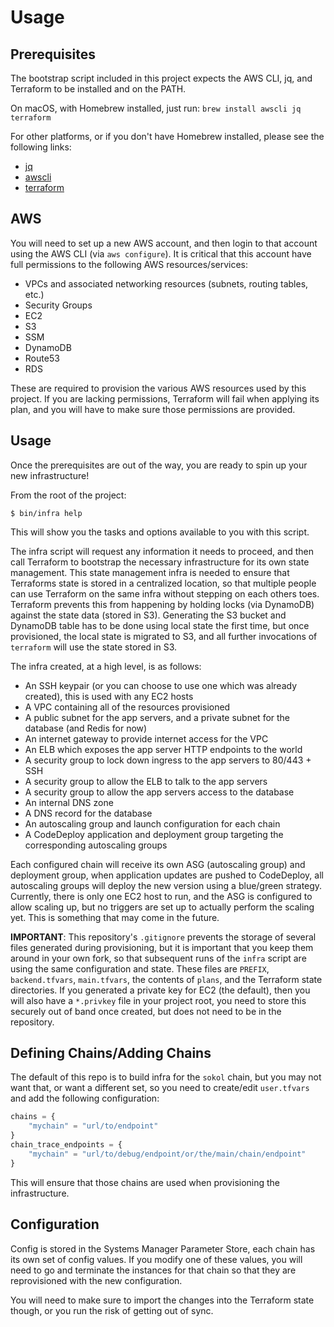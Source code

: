 # Usage

## Prerequisites

The bootstrap script included in this project expects the AWS CLI, jq, and Terraform to be installed and on the PATH.

On macOS, with Homebrew installed, just run: `brew install awscli jq terraform`

For other platforms, or if you don't have Homebrew installed, please see the following links:

- [jq](https://stedolan.github.io/jq/download/)
- [awscli](https://docs.aws.amazon.com/cli/latest/userguide/installing.html)
- [terraform](https://www.terraform.io/intro/getting-started/install.html)

## AWS

You will need to set up a new AWS account, and then login to that account using the AWS CLI (via `aws configure`).
It is critical that this account have full permissions to the following AWS resources/services:

- VPCs and associated networking resources (subnets, routing tables, etc.)
- Security Groups
- EC2
- S3
- SSM
- DynamoDB
- Route53
- RDS

These are required to provision the various AWS resources used by this project. If you are lacking permissions,
Terraform will fail when applying its plan, and you will have to make sure those permissions are provided.

## Usage

Once the prerequisites are out of the way, you are ready to spin up your new infrastructure!

From the root of the project:

```
$ bin/infra help
```

This will show you the tasks and options available to you with this script.

The infra script will request any information it needs to proceed, and then call Terraform to bootstrap the necessary infrastructure
for its own state management. This state management infra is needed to ensure that Terraforms state is stored in a centralized location,
so that multiple people can use Terraform on the same infra without stepping on each others toes. Terraform prevents this from happening by
holding locks (via DynamoDB) against the state data (stored in S3). Generating the S3 bucket and DynamoDB table has to be done using local state
the first time, but once provisioned, the local state is migrated to S3, and all further invocations of `terraform` will use the state stored in S3.

The infra created, at a high level, is as follows:

- An SSH keypair (or you can choose to use one which was already created), this is used with any EC2 hosts
- A VPC containing all of the resources provisioned
- A public subnet for the app servers, and a private subnet for the database (and Redis for now)
- An internet gateway to provide internet access for the VPC
- An ELB which exposes the app server HTTP endpoints to the world
- A security group to lock down ingress to the app servers to 80/443 + SSH
- A security group to allow the ELB to talk to the app servers
- A security group to allow the app servers access to the database
- An internal DNS zone
- A DNS record for the database
- An autoscaling group and launch configuration for each chain
- A CodeDeploy application and deployment group targeting the corresponding autoscaling groups

Each configured chain will receive its own ASG (autoscaling group) and deployment group, when application updates
are pushed to CodeDeploy, all autoscaling groups will deploy the new version using a blue/green strategy. Currently,
there is only one EC2 host to run, and the ASG is configured to allow scaling up, but no triggers are set up to actually perform the
scaling yet. This is something that may come in the future.

**IMPORTANT**: This repository's `.gitignore` prevents the storage of several files generated during provisioning, but it is important
that you keep them around in your own fork, so that subsequent runs of the `infra` script are using the same configuration and state.
These files are `PREFIX`, `backend.tfvars`, `main.tfvars`, the contents of `plans`, and the Terraform state directories. If you generated
a private key for EC2 (the default), then you will also have a `*.privkey` file in your project root, you need to store this securely out of
band once created, but does not need to be in the repository.

## Defining Chains/Adding Chains

The default of this repo is to build infra for the `sokol` chain, but you may not want that, or want a different set, so you need to
create/edit `user.tfvars` and add the following configuration:

```terraform
chains = {
    "mychain" = "url/to/endpoint"
}
chain_trace_endpoints = {
    "mychain" = "url/to/debug/endpoint/or/the/main/chain/endpoint"
}
```

This will ensure that those chains are used when provisioning the infrastructure.

## Configuration

Config is stored in the Systems Manager Parameter Store, each chain has its own set of config values. If you modify one of these values,
you will need to go and terminate the instances for that chain so that they are reprovisioned with the new configuration.

You will need to make sure to import the changes into the Terraform state though, or you run the risk of getting out of sync.
